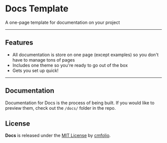 # Docs Template  
A one-page template for documentation on your project

---

## Features  
- All documentation is store on one page (except examples) so you don't have to manage tons of pages
- Includes one theme so you're ready to go out of the box
- Gets you set up quick!

---

## Documentation

Documentation for Docs is the process of being built. If you would like to preview them, check out the `/docs/` folder in the repo.


## License

**Docs** is released under the [MIT License](http://web.cmfolio.com/projects/docs-template/#license) by [cmfolio](http://web.cmfolio.com).